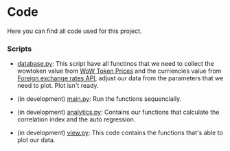 # Code

Here you can find all code used for this project.

### Scripts
- [database.py](database.py): 
This script have all functinos that we need to collect the wowtoken value from [WoW Token Prices](https://wowtokenprices.com) and the curriencies value from [Foreign exchange rates API](https://ratesapi.io), adjust our data from the parameters that we need to plot. Plot isn't ready.

- (in development) [main.py](main.py): 
Run the functions sequencially.
- (in development) [analytics.py](analytics.py): 
Contains our functions that calculate the correlation index and the auto regression.

- (in development) [view.py](view.py): 
This code contains the functions that's able to plot our data.